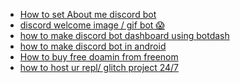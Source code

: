 <!-- YOUTUBE:START -->
- [How to set About me discord bot](https://youtu.be/WKbjWLupaSg)
- [ discord welcome image / gif bot 😱 ](https://youtu.be/duU-w0zWSf0)
- [ how to make discord bot dashboard using botdash ](https://youtu.be/yhIDDxfe5sg)
- [how to make discord bot in android](https://youtu.be/IX4DZq7iVf4)
- [How to buy free doamin from freenom](https://youtu.be/haJGYlkURgk)
- [how to host ur repl/ glitch project 24/7 ](https://youtu.be/O24Q02LpFl4)

<!-- YOUTUBE:END -->
